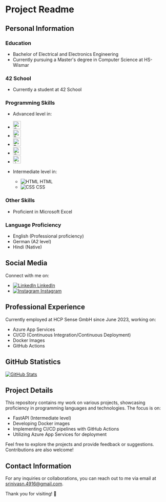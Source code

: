# Project Readme

## Personal Information

### Education
- Bachelor of Electrical and Electronics Engineering
- Currently pursuing a Master's degree in Computer Science at HS-Wismar

### 42 School
- Currently a student at 42 School

### Programming Skills
- Advanced level in:
- <img src="https://img.icons8.com/color/48/000000/c-programming.png" alt="C Icon" width="24"/>
- <img src="https://img.icons8.com/color/48/000000/python.png" alt="Python Icon" width="24"/>
- <img src="https://img.icons8.com/color/48/000000/r.png" alt="R Icon" width="24"/>
- <img src="https://img.icons8.com/color/48/000000/c-programming.png" alt="C++ Icon" width="24"/>
- <img src="https://img.icons8.com/color/48/000000/c-programming.png" alt="Javascript Icon" width="24"/>

- Intermediate level in:
  - ![HTML](icons/html.png) HTML
  - ![CSS](icons/css.png) CSS

### Other Skills
- Proficient in Microsoft Excel

### Language Proficiency
- English (Professional proficiency)
- German (A2 level)
- Hindi (Native)

## Social Media

Connect with me on:
- [![LinkedIn](icons/linkedin.png) LinkedIn](https://www.linkedin.com/in/your-linkedin-profile)
- [![Instagram](icons/instagram.png) Instagram](https://www.instagram.com/your-instagram-profile)

## Professional Experience

Currently employed at HCP Sense GmbH since June 2023, working on:
- Azure App Services
- CI/CD (Continuous Integration/Continuous Deployment)
- Docker Images
- GitHub Actions

## GitHub Statistics

[![GitHub Stats](https://github-readme-stats.vercel.app/api?username=your-github-username&show_icons=true&count_private=true&hide=issues,contribs&theme=radical)](https://github.com/anuraghazra/github-readme-stats)

## Project Details

This repository contains my work on various projects, showcasing proficiency in programming languages and technologies. The focus is on:
- FastAPI (Intermediate level)
- Developing Docker images
- Implementing CI/CD pipelines with GitHub Actions
- Utilizing Azure App Services for deployment

Feel free to explore the projects and provide feedback or suggestions. Contributions are also welcome!

## Contact Information

For any inquiries or collaborations, you can reach out to me via email at srinivasn.4916@gmail.com.

Thank you for visiting! 🚀

